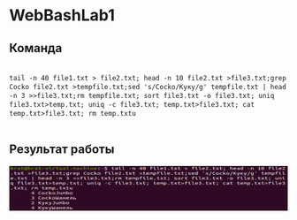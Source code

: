 # WebBashLab1
## Команда
<pre>
<code>
tail -n 40 file1.txt > file2.txt; head -n 10 file2.txt >file3.txt;grep Cocko file2.txt >tempfile.txt;sed 's/Cocko/Куку/g' tempfile.txt | head -n 3 >>file3.txt;rm tempfile.txt; sort file3.txt -o file3.txt; uniq file3.txt>temp.txt; uniq -c file3.txt; temp.txt>file3.txt; cat temp.txt>file3.txt; rm temp.txtu
</code>
</pre>
## Результат работы
<img src="bash_lab_1.png"></img>
